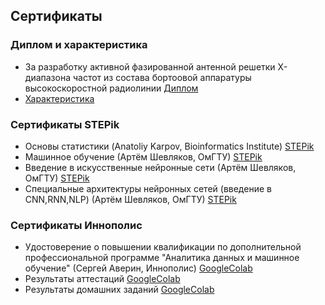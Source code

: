 ## Сертификаты

### Диплом и характеристика

- За разработку активной фазированной антенной решетки Х-диапазона частот из состава бортоовой аппаратуры высокоскоростной радиолинии [Диплом](https://drive.google.com/file/d/1biD0le5LHpEZOoQcHXm4Cp6tSmE15-6S/view?usp=drive_link)
- [Характеристика](https://drive.google.com/file/d/1U_ZVw2WQlZtUjWmqYAk8eRaaXa96zOZc/view?usp=drive_link)




### Сертификаты STEPik

- Основы статистики (Anatoliy Karpov, Bioinformatics Institute) [STEPik](https://stepik.org/certificate/5c46be8dd4dabf89f8b3d0d5033d6f84c9977ed2.pdf)
- Машинное обучение (Артём Шевляков, ОмГТУ) [STEPik](https://stepik.org/certificate/8ee0d47253491cae285cee144352b5339f4ed276.pdf)
- Введение в искусственные нейронные сети (Артём Шевляков, ОмГТУ) [STEPik](https://stepik.org/certificate/b79cc9a6dad0a2b5e0c09edb3d93ecd564795ac2.pdf)
- Специальные архитектуры нейронных сетей (введение в CNN,RNN,NLP) (Артём Шевляков, ОмГТУ) [STEPik](https://stepik.org/certificate/24886043143cea03fc2cbcbb4f788a4f91313b05.pdf)


### Сертификаты Иннополис

- Удостоверение о повышении квалификации по дополнительной профессиональной программе "Аналитика данных и машинное обучение"  (Сергей Аверин, Иннополис) [GoogleColab](https://drive.google.com/file/d/1ZQyMPtGM6yqivjq7QTIEs_lxwzEEcGWg/view?usp=drive_link)
- Результаты аттестаций [GoogleColab](https://drive.google.com/drive/folders/11qPBUjKMzD2u5cxHFUFaHO2SPllj53T8?usp=drive_link)
- Результаты домашних заданий [GoogleColab](https://drive.google.com/drive/folders/1tcobk9NjnXGwTdh9CMm-DP2fFEaKgyWZ?usp=drive_link)